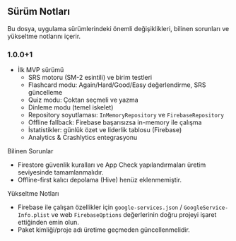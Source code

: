 ## Sürüm Notları

Bu dosya, uygulama sürümlerindeki önemli değişiklikleri, bilinen sorunları ve yükseltme notlarını içerir.

### 1.0.0+1
- İlk MVP sürümü
  - SRS motoru (SM-2 esintili) ve birim testleri
  - Flashcard modu: Again/Hard/Good/Easy değerlendirme, SRS güncelleme
  - Quiz modu: Çoktan seçmeli ve yazma
  - Dinleme modu (temel iskelet)
  - Repository soyutlaması: `InMemoryRepository` ve `FirebaseRepository`
  - Offline fallback: Firebase başarısızsa in-memory ile çalışma
  - İstatistikler: günlük özet ve liderlik tablosu (Firebase)
  - Analytics & Crashlytics entegrasyonu

Bilinen Sorunlar
- Firestore güvenlik kuralları ve App Check yapılandırmaları üretim seviyesinde tamamlanmalıdır.
- Offline-first kalıcı depolama (Hive) henüz eklenmemiştir.

Yükseltme Notları
- Firebase ile çalışan özellikler için `google-services.json` / `GoogleService-Info.plist` ve web `FirebaseOptions` değerlerinin doğru projeyi işaret ettiğinden emin olun.
- Paket kimliği/proje adı üretime geçmeden güncellenmelidir.


